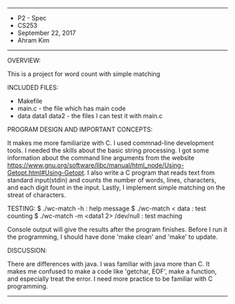 ****************
* P2 - Spec
* CS253
* September 22, 2017
* Ahram Kim
**************** 

OVERVIEW:

 This is a project for word count with simple matching

INCLUDED FILES:

 * Makefile
 * main.c - the file which has main code
 * data data1 data2 - the files I can test it with main.c

PROGRAM DESIGN AND IMPORTANT CONCEPTS:

 It makes me more familiarize with C. I used commnad-line development tools.
 I needed the skills about the basic string processing.
 I got some information about the command line arguments from the website
 https://www.gnu.org/software/libc/manual/html_node/Using-Getopt.html#Using-Getopt.
 I also write a C program that reads text from standard input(stdin) and counts the 
 number of words, lines, characters, and each digit fount in the input.
 Lastly, I implement simple matching on the streat of characters.

TESTING:
 $ ./wc-match -h
    : help message
 $ ./wc-match < data
    : test counting
 $ ./wc-match -m <data1 2> /dev/null 
    : test maching
    
 Console output will give the results after the program finishes.
 Before I run it the programming, I should have done 'make clean' and 'make' to update.

DISCUSSION:
 
 There are differences with java. I was familiar with java more than C.
 It makes me confused to make a code like 'getchar, EOF', make a function, 
 and especially treat the error.
 I need more practice to be familiar with C programming. 

----------------------------------------------------------------------------

